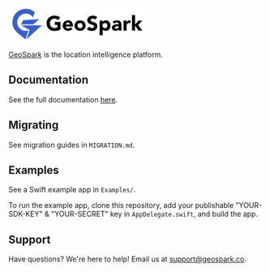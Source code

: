 ![GeoSpark](https://raw.githubusercontent.com/geosparklabs/geospark-ios-sdk/master/logo.png?v=3)

[GeoSpark](https://geospark.co) is the location intelligence platform.

## Documentation

See the full documentation [here](https://geospark.co/docs/ios).

## Migrating

See migration guides in `MIGRATION.md`.

## Examples

See a Swift example app in `Examples/`.

To run the example app, clone this repository, add your publishable "YOUR-SDK-KEY" & "YOUR-SECRET" key in `AppDelegate.swift`, and build the app.

## Support

Have questions? We're here to help! Email us at [support@geospark.co](mailto:support@geospark.co).
